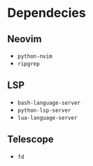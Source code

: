 # Dependecies
## Neovim
- `python-nvim`
- `ripgrep`

## LSP
- `bash-language-server`
- `python-lsp-server`
- `lua-language-server`

## Telescope
- `fd`
